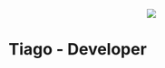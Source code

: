 <p align="center">
  <a href="https://skillicons.dev">
    <img src="https://skillicons.dev/icons?i=linux,html,css,bootstrap,tailwind,php,laravel,mysql,javascript,jquery,react,vue,godot,vscode,git,github" />
  </a>
</p>

# Tiago - Developer
